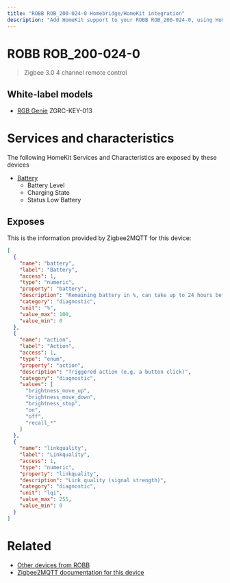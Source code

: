 ```yaml
---
title: "ROBB ROB_200-024-0 Homebridge/HomeKit integration"
description: "Add HomeKit support to your ROBB ROB_200-024-0, using Homebridge, Zigbee2MQTT and homebridge-z2m."
---
```

<!---
This file has been GENERATED using src/docgen/docgen.ts
DO NOT EDIT THIS FILE MANUALLY!
-->
# ROBB ROB_200-024-0
> Zigbee 3.0 4 channel remote control


## White-label models
* [RGB Genie](../index.md#rgb_genie) ZGRC-KEY-013

# Services and characteristics
The following HomeKit Services and Characteristics are exposed by
these devices

* [Battery](../../battery.md)
  * Battery Level
  * Charging State
  * Status Low Battery



## Exposes

This is the information provided by Zigbee2MQTT for this device:

```json
[
  {
    "name": "battery",
    "label": "Battery",
    "access": 1,
    "type": "numeric",
    "property": "battery",
    "description": "Remaining battery in %, can take up to 24 hours before reported",
    "category": "diagnostic",
    "unit": "%",
    "value_max": 100,
    "value_min": 0
  },
  {
    "name": "action",
    "label": "Action",
    "access": 1,
    "type": "enum",
    "property": "action",
    "description": "Triggered action (e.g. a button click)",
    "category": "diagnostic",
    "values": [
      "brightness_move_up",
      "brightness_move_down",
      "brightness_stop",
      "on",
      "off",
      "recall_*"
    ]
  },
  {
    "name": "linkquality",
    "label": "Linkquality",
    "access": 1,
    "type": "numeric",
    "property": "linkquality",
    "description": "Link quality (signal strength)",
    "category": "diagnostic",
    "unit": "lqi",
    "value_max": 255,
    "value_min": 0
  }
]
```

# Related
* [Other devices from ROBB](../index.md#robb)
* [Zigbee2MQTT documentation for this device](https://www.zigbee2mqtt.io/devices/ROB_200-024-0.html)